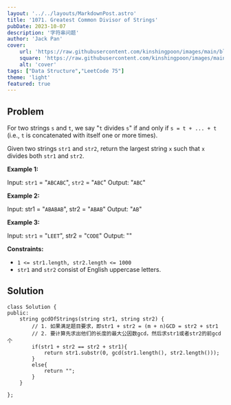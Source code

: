 ```yaml
---
layout: '../../layouts/MarkdownPost.astro'
title: '1071. Greatest Common Divisor of Strings'
pubDate: 2023-10-07
description: '字符串问题'
author: 'Jack Pan'
cover:
    url: 'https://raw.githubusercontent.com/kinshingpoon/images/main/blog-imgs/202310072021594.png'
    square: 'https://raw.githubusercontent.com/kinshingpoon/images/main/blog-imgs/202310072021594.png'
    alt: 'cover'
tags: ["Data Structure","LeetCode 75"]
theme: 'light'
featured: true
---
```

## Problem

For two strings `s` and `t`, we say "`t` divides `s`" if and only if `s = t + ... + t` (i.e., `t` is concatenated with itself one or more times).

Given two strings `str1` and `str2`, return the largest string `x` such that `x` divides both `str1` and `str2`.

 

**Example 1:**

Input: `str1` = "`ABCABC`", `str2` = "`ABC`"
Output: "`ABC`"

**Example 2:**

Input: str1 = "`ABABAB`", str2 = "`ABAB`"
Output: "`AB`"

**Example 3:**

Input: `str1` = "`LEET`", str2 = "`CODE`"
Output: ""
 

**Constraints:**

- ``1 <= str1.length, str2.length <= 1000``
- ``str1`` and ``str2`` consist of English uppercase letters.

## Solution
```
class Solution {
public:
    string gcdOfStrings(string str1, string str2) {
        // 1. 如果满足题目要求，即str1 + str2 = (m + n)GCD = str2 + str1
        // 2. 要计算先求出他们的长度的最大公因数gcd，然后求str1或者str2的前gcd个
        if(str1 + str2 == str2 + str1){
            return str1.substr(0, gcd(str1.length(), str2.length()));
        }
        else{
            return "";
        }
    }

};
```

